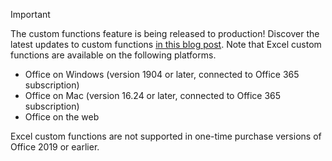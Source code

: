 > [!IMPORTANT]
> The custom functions feature is being released to production! Discover the latest updates to custom functions [in this blog post](https://developer.microsoft.com/office/blogs/office-extensibility-build-2019/). Note that Excel custom functions are available on the following platforms.
> - Office on Windows (version 1904 or later, connected to Office 365 subscription)
> - Office on Mac (version 16.24 or later, connected to Office 365 subscription)
> - Office on the web
>
> Excel custom functions are not supported in one-time purchase versions of Office 2019 or earlier.
